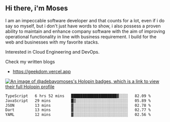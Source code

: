 ## Hi there, i'm Moses

I am an impeccable software developer and that counts for a lot, even if i do say so myself, but i don't just have words to show, i also possess a proven ability to maintain and enhance company software with the aim of improving operational functionality in line with business requirement. I build for the web and businesses with my favorite stacks.

Interested in Cloud Engineering and DevOps.

Check my written blogs
- https://geekdom.vercel.app

[![An image of @adebayomoses's Holopin badges, which is a link to view their full Holopin profile](https://holopin.me/adebayomoses)](https://holopin.io/@adebayomoses)

<!--START_SECTION:waka-->

```txt
TypeScript   6 hrs 52 mins   ████████████████████▓░░░░   82.09 %
JavaScript   29 mins         █▒░░░░░░░░░░░░░░░░░░░░░░░   05.89 %
JSON         13 mins         ▓░░░░░░░░░░░░░░░░░░░░░░░░   02.78 %
Dart         13 mins         ▓░░░░░░░░░░░░░░░░░░░░░░░░   02.77 %
YAML         12 mins         ▓░░░░░░░░░░░░░░░░░░░░░░░░   02.56 %
```

<!--END_SECTION:waka-->
